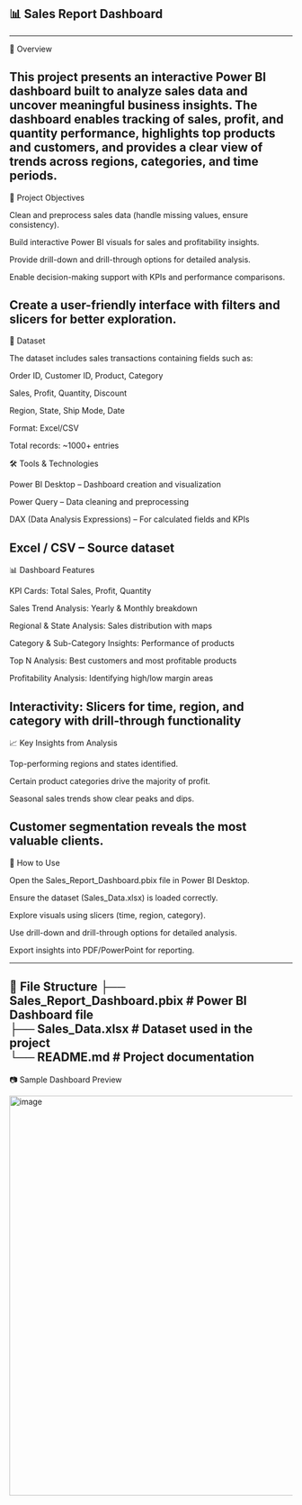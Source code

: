 📊 Sales Report Dashboard
---
---
📌 Overview

This project presents an interactive Power BI dashboard built to analyze sales data and uncover meaningful business insights. The dashboard enables tracking of sales, profit, and quantity performance, highlights top products and customers, and provides a clear view of trends across regions, categories, and time periods.
---

🎯 Project Objectives

Clean and preprocess sales data (handle missing values, ensure consistency).

Build interactive Power BI visuals for sales and profitability insights.

Provide drill-down and drill-through options for detailed analysis.

Enable decision-making support with KPIs and performance comparisons.

Create a user-friendly interface with filters and slicers for better exploration.
---

📂 Dataset

The dataset includes sales transactions containing fields such as:

Order ID, Customer ID, Product, Category

Sales, Profit, Quantity, Discount

Region, State, Ship Mode, Date

Format: Excel/CSV

Total records: ~1000+ entries

🛠 Tools & Technologies

Power BI Desktop – Dashboard creation and visualization

Power Query – Data cleaning and preprocessing

DAX (Data Analysis Expressions) – For calculated fields and KPIs

Excel / CSV – Source dataset
---

📊 Dashboard Features

KPI Cards: Total Sales, Profit, Quantity

Sales Trend Analysis: Yearly & Monthly breakdown

Regional & State Analysis: Sales distribution with maps

Category & Sub-Category Insights: Performance of products

Top N Analysis: Best customers and most profitable products

Profitability Analysis: Identifying high/low margin areas

Interactivity: Slicers for time, region, and category with drill-through functionality
---

📈 Key Insights from Analysis

Top-performing regions and states identified.

Certain product categories drive the majority of profit.

Seasonal sales trends show clear peaks and dips.

Customer segmentation reveals the most valuable clients.
---

🚀 How to Use

Open the Sales_Report_Dashboard.pbix file in Power BI Desktop.

Ensure the dataset (Sales_Data.xlsx) is loaded correctly.

Explore visuals using slicers (time, region, category).

Use drill-down and drill-through options for detailed analysis.

Export insights into PDF/PowerPoint for reporting.

---
📌 File Structure
├── Sales_Report_Dashboard.pbix     # Power BI Dashboard file  
├── Sales_Data.xlsx                 # Dataset used in the project  
└── README.md                       # Project documentation  
---
📷 Sample Dashboard Preview

<img width="1264" height="710" alt="image" src="https://github.com/user-attachments/assets/f3799feb-4bcf-40a0-ac46-01636cfca2e8" />
